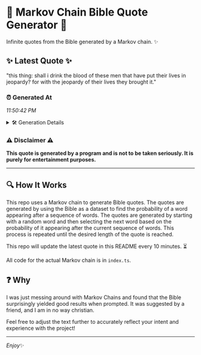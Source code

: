 # 📖 Markov Chain Bible Quote Generator 📖

Infinite quotes from the Bible generated by a Markov chain. ✨

## ✨ Latest Quote ✨
"this thing: shall i drink the blood of these men that have put their lives in jeopardy? for with the jeopardy of their lives they brought it."

### ⏰ Generated At
*11:50:42 PM*

<details>
    <summary>🛠️ Generation Details</summary>
    <p>
        <strong>🌱 Seed:</strong> this<br>
        <strong>🔄 Iterations:</strong> 26<br>
        <strong>📜 Context History:</strong><br>[ this ]: thing:<br>[ this, thing: ]: shall<br>[ this, thing:, shall ]: i<br>[ this, thing:, shall, i ]: drink<br>[ this, thing:, shall, i, drink ]: the<br>[ this, thing:, shall, i, drink, the ]: blood<br>[ thing:, shall, i, drink, the, blood ]: of<br>[ shall, i, drink, the, blood, of ]: these<br>[ i, drink, the, blood, of, these ]: men<br>[ drink, the, blood, of, these, men ]: that<br>[ the, blood, of, these, men, that ]: have<br>[ blood, of, these, men, that, have ]: put<br>[ of, these, men, that, have, put ]: their<br>[ these, men, that, have, put, their ]: lives<br>[ men, that, have, put, their, lives ]: in<br>[ that, have, put, their, lives, in ]: jeopardy?<br>[ have, put, their, lives, in, jeopardy? ]: for<br>[ put, their, lives, in, jeopardy?, for ]: with<br>[ their, lives, in, jeopardy?, for, with ]: the<br>[ lives, in, jeopardy?, for, with, the ]: jeopardy<br>[ in, jeopardy?, for, with, the, jeopardy ]: of<br>[ jeopardy?, for, with, the, jeopardy, of ]: their<br>[ for, with, the, jeopardy, of, their ]: lives<br>[ with, the, jeopardy, of, their, lives ]: they<br>[ the, jeopardy, of, their, lives, they ]: brought<br>[ jeopardy, of, their, lives, they, brought ]: it.<br>
    </p>
</details>

### ⚠️ Disclaimer ⚠️
**This quote is generated by a program and is not to be taken seriously. It is purely for entertainment purposes.**

---

## 🔍 How It Works

This repo uses a Markov chain to generate Bible quotes. The quotes are generated by using the Bible as a dataset to find the probability of a word appearing after a sequence of words. The quotes are generated by starting with a random word and then selecting the next word based on the probability of it appearing after the current sequence of words. This process is repeated until the desired length of the quote is reached.

This repo will update the latest quote in this README every 10 minutes. ⏳

All code for the actual Markov chain is in `index.ts`.

## ❓ Why

I was just messing around with Markov Chains and found that the Bible surprisingly yielded good results when prompted. 
It was suggested by a friend, and I am in no way christian.

Feel free to adjust the text further to accurately reflect your intent and experience with the project!

---

*Enjoy*✨
